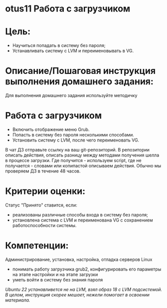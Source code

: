 # otus11 Работа с загрузчиком

# Цель:
- Научиться попадать в систему без пароля;
- Устанавливать систему с LVM и переименовывать в VG.


# Описание/Пошаговая инструкция выполнения домашнего задания:
Для выполнения домашнего задания используйте методичку

# Работа с загрузчиком

- Включить отображение меню Grub.
- Попасть в систему без пароля несколькими способами.
- Установить систему с LVM, после чего переименовать VG.

В чат ДЗ отправьте ссылку на ваш git-репозиторий. В репозитории описать действия, описать разницу между методами получения шелла в процессе загрузки. Где получится - используем script, где не получается - словами или копипастой описываем действия. Обычно мы проверяем ДЗ в течение 48 часов.

# Критерии оценки:
Статус "Принято" ставится, если:
- реализованы различные способы входа в систему без пароля;
- установлена система с LVM и переименована VG с сохранением работоспособности системы.

# Компетенции:
Администрирование, установка, настройка, отладка серверов Linux
- понимать работу загрузчика grub2, конфигурировать его параметры на этапе настройки и на этапе загрузки
- уметь войти в систему без знания пароля

_Ubuntu 22 устанавливется не на LVM, взял образ 18 с LVM подсистемой. В целом, инструкция скорее мешает, нежели помогает в освоении материала._
